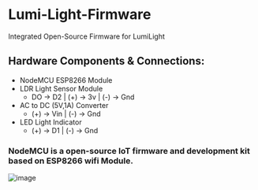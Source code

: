 # Lumi-Light-Firmware
Integrated Open-Source Firmware for LumiLight

## Hardware Components & Connections:
- NodeMCU ESP8266 Module
- LDR Light Sensor Module
  - DO -> D2  |  (+) -> 3v  |  (-) -> Gnd
- AC to DC (5V,1A) Converter
  - (+) -> Vin  |  (-) -> Gnd 
- LED Light Indicator
  - (+) -> D1  |  (-) -> Gnd  

### NodeMCU is a open-source IoT firmware and development kit based on ESP8266 wifi Module.
![image](https://user-images.githubusercontent.com/68856476/157051733-74ef7885-cc2a-4f1e-ac5b-7fdef62eb04a.png)



